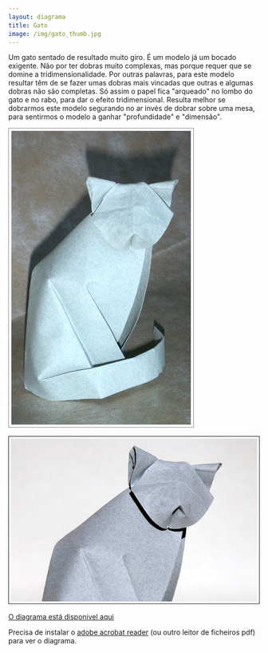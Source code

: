 ```yaml
---
layout: diagrama
title: Gato
image: /img/gato_thumb.jpg
---
```


Um gato sentado de resultado muito giro. É um modelo já um bocado exigente. Não por ter dobras muito complexas, mas porque requer que se domine a tridimensionalidade. Por outras palavras, para este modelo resultar têm de se fazer umas dobras mais vincadas que outras e algumas dobras não são completas. Só assim o papel fica "arqueado" no lombo do gato e no rabo, para dar o efeito tridimensional. Resulta melhor se dobrarmos este modelo segurando no ar invés de dobrar sobre uma mesa, para sentirmos o modelo a ganhar "profundidade" e "dimensão".

![Gato](/img/gato.jpg)

![Gato](/img/gato2.jpg)

[O diagrama está disponivel aqui](/img/gato.pdf)

Precisa de instalar o [adobe acrobat reader](http://get.adobe.com/br/reader/) (ou outro leitor de ficheiros pdf) para ver o diagrama.